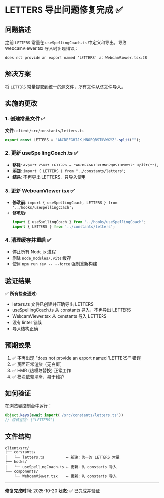 # LETTERS 导出问题修复完成 ✅

## 问题描述
之前 `LETTERS` 常量在 `useSpellingCoach.ts` 中定义和导出，导致 WebcamViewer.tsx 导入时出现错误：
```
does not provide an export named 'LETTERS' at WebcamViewer.tsx:28
```

## 解决方案
将 `LETTERS` 常量提取到统一的源文件，所有文件从该文件导入。

## 实施的更改

### 1. 创建常量文件 ✅
**文件**: `client/src/constants/letters.ts`
```typescript
export const LETTERS = "ABCDEFGHIJKLMNOPQRSTUVWXYZ".split("");
```

### 2. 更新 useSpellingCoach.ts ✅
- **移除**: `export const LETTERS = "ABCDEFGHIJKLMNOPQRSTUVWXYZ".split("");`
- **添加**: `import { LETTERS } from "../constants/letters";`
- **结果**: 不再导出 LETTERS，只导入使用

### 3. 更新 WebcamViewer.tsx ✅
- **修改前**: `import { useSpellingCoach, LETTERS } from '../hooks/useSpellingCoach';`
- **修改后**: 
  ```typescript
  import { useSpellingCoach } from '../hooks/useSpellingCoach';
  import { LETTERS } from '../constants/letters';
  ```

### 4. 清理缓存并重启 ✅
- 停止所有 Node.js 进程
- 删除 `node_modules/.vite` 缓存
- 使用 `npm run dev -- --force` 强制重新构建

## 验证结果

✅ **所有检查通过**:
- letters.ts 文件已创建并正确导出 LETTERS
- useSpellingCoach.ts 从 constants 导入，不再导出 LETTERS
- WebcamViewer.tsx 从 constants 导入 LETTERS
- 没有 linter 错误
- 导入结构正确

## 预期效果

1. ✅ 不再出现 "does not provide an export named 'LETTERS'" 错误
2. ✅ 页面正常渲染（无白屏）
3. ✅ HMR (热模块替换) 正常工作
4. ✅ 模块依赖清晰、易于维护

## 如何验证

在浏览器控制台中运行：
```javascript
Object.keys(await import('/src/constants/letters.ts'))
// 应该返回: ["LETTERS"]
```

## 文件结构

```
client/src/
├── constants/
│   └── letters.ts          ← 新建：统一的 LETTERS 常量
├── hooks/
│   └── useSpellingCoach.ts ← 更新：从 constants 导入
└── components/
    └── WebcamViewer.tsx    ← 更新：从 constants 导入
```

---

**修复完成时间**: 2025-10-20
**状态**: ✅ 已完成并验证




